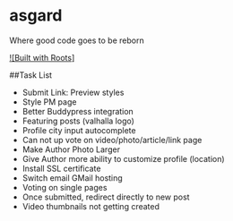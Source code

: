 # asgard
Where good code goes to be reborn

[![Built with Roots]](https://github.com/roots/roots-sass)
 
##Task List
- Submit Link: Preview styles
- Style PM page
- Better Buddypress integration
- Featuring posts (valhalla logo)
- Profile city input autocomplete
- Can not up vote on video/photo/article/link page
- Make Author Photo Larger
- Give Author more ability to customize profile (location)
- Install SSL certificate
- Switch email GMail hosting
- Voting on single pages
- Once submitted, redirect directly to new post
- Video thumbnails not getting created
